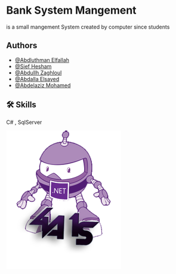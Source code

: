 
# Bank System Mangement

is a small mangement System created by computer since students


## Authors

- [@Abdluthman Elfallah](https://www.facebook.com/AbdUlrhmanElfallah)
- [@Sief Hesham](https://www.facebook.com/0x3b3fc)
- [@Abdullh Zaghloul](https://www.facebook.com/profile.php?id=100003382720481)
- [@Abdalla Elsayed](https://www.facebook.com/anaabdallah.elsayes)
- [@Abdelaziz Mohamed](https://www.facebook.com/profile.php?id=100073182404530)


## 🛠 Skills
C# , SqlServer


![Logo](https://github.com/AVElfallah/Bank_System_SDCs3/blob/master/team_logo.png)

